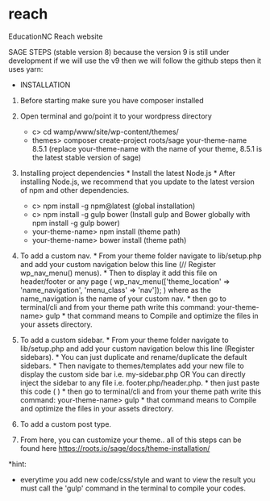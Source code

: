 # reach
EducationNC Reach website 

SAGE STEPS (stable version 8) because the version 9 is still under development if we will use the v9 then we will follow the github steps then it uses yarn:
 - INSTALLATION
  1. Before starting make sure you have composer installed
  2. Open terminal and go/point it to your wordpress directory	
	  - c> cd wamp/www/site/wp-content/themes/ <br />
      - themes> composer create-project roots/sage your-theme-name 8.5.1 (replace your-theme-name with the name of your theme, 8.5.1 is the latest stable version of sage) <br />
	
  3. Installing project dependencies
    * Install the latest Node.js
	* After installing Node.js, we recommend that you update to the latest version of npm and other dependencies.
	   - c> npm install -g npm@latest (global installation)<br />
	   - c> npm install -g gulp bower (Install gulp and Bower globally with npm install -g gulp bower)<br />
	   - your-theme-name> npm install (theme path)<br />
	   - your-theme-name> bower install (theme path)<br />
	   
  4. To add a custom nav. 
    * From your theme folder navigate to lib/setup.php and add your custom navigation below this line (// Register wp_nav_menu() menus).
	* Then to display it add this file on header/footer or any page ( wp_nav_menu(['theme_location' => 'name_navigation', 'menu_class' => 'nav']); ) where as the name_navigation is the name of your custom nav.
    * then go to terminal/cli and from your theme path write this command: your-theme-name> gulp
	* that command means to Compile and optimize the files in your assets directory.
  
  5. To add a custom sidebar.
    * From your theme folder navigate to lib/setup.php and add your custom navigation below this line (Register sidebars).
	* You can just duplicate and rename/duplicate the default sidebars.
	* Then navigate to themes/templates add your new file to display the custom side bar i.e. my-sidebar.php OR
	  You can directly inject the sidebar to any file i.e. footer.php/header.php.
	* then just paste this code ( <?php dynamic_sidebar('your-side-bar-id-name'); ?> )
    * then go to terminal/cli and from your theme path write this command: your-theme-name> gulp
	* that command means to Compile and optimize the files in your assets directory.
	
  6. To add a custom post type.
	
  7. From here, you can customize your theme.. all of this steps can be found here https://roots.io/sage/docs/theme-installation/
	  

*hint:
 - everytime you add new code/css/style and want to view the result you must call the 'gulp' command in the terminal to compile  your codes.